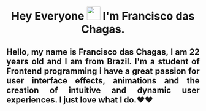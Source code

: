 <h1 align="center"> Hey Everyone <img src="https://raw.githubusercontent.com/kaueMarques/kaueMarques/master/hi.gif" width="35px"> I'm Francisco das Chagas.</h1>

<h2 align ="justify"> Hello, my name is Francisco das Chagas, I am 22 years old and I am from Brazil. I'm a student of Frontend programming i have a great passion for user interface effects, animations and the creation of intuitive and dynamic user experiences. I just love what I do.❤️❤️</h2>


